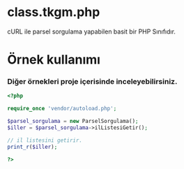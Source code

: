 # class.tkgm.php
cURL ile parsel sorgulama yapabilen basit bir PHP Sınıfıdır.

# Örnek kullanımı
### Diğer örnekleri proje içerisinde inceleyebilirsiniz.
```php
<?php

require_once 'vendor/autoload.php';

$parsel_sorgulama = new ParselSorgulama();
$iller = $parsel_sorgulama->ilListesiGetir();

// il listesini getirir.
print_r($iller);

?>
```
